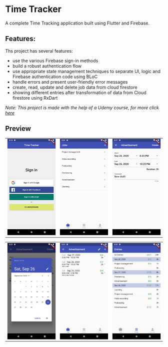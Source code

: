 # Time Tracker

A complete Time Tracking application built using Flutter and Firebase.

## Features:

Ths project has several features:
- use the various Firebase sign-in methods
- build a robust authentication flow
- use appropriate state management techniques to separate UI, logic and Firebase authentication code using BLoC
- handle errors and present user-friendly error messages
- create, read, update and delete job data from cloud firestore
- showing different entries after transformation of data from Cloud firestore using RxDart

_Note: This project is made with the help of a Udemy course, for more click [here](https://www.udemy.com/course/flutter-firebase-build-a-complete-app-for-ios-android/)_

## Preview

 <div style="text-align: center"><table><tr>
 <td style="text-align: center">
 <img src="media/ss1.png" width="610" />
 </td>
 <td style="text-align: center">
 <img src="media/ss2.png" width="610"/>
 </td>
 <td style="text-align: center">
 <img src="media/ss3.png" width="610"/>
 </td>
 </tr></table>
 </div>
 
 <div style="text-align: center"><table><tr>
 <td style="text-align: center">
 <img src="media/ss4.png" width="610" />
 </td>
 <td style="text-align: center">
 <img src="media/ss5.png" width="610"/>
 </td>
 <td style="text-align: center">
 <img src="media/ss6.png" width="610"/>
 </td>
 </tr></table>
 </div>
